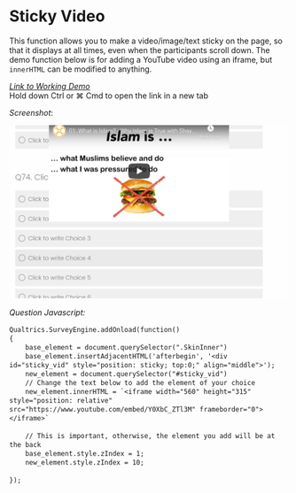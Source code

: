 # Sticky Video

This function allows you to make a video/image/text sticky on the page, so that it displays at all times, even when the participants scroll down. The demo function below is for adding a YouTube video using an iframe, but `innerHTML` can be modified to anything.   
  
 [_Link to Working Demo_](https://iima.au1.qualtrics.com/jfe/preview/SV_2rCRZYIQqNq0nzv/BL_ba2DyuPGT8DLF6B?Q_SurveyVersionID=current)   
Hold down Ctrl or ⌘ Cmd to open the link in a new tab   
  
 _Screenshot_:

![](../.gitbook/assets/sticky_video.png)

_Question Javascript:_

```text
Qualtrics.SurveyEngine.addOnload(function()
{
    base_element = document.querySelector(".SkinInner")
    base_element.insertAdjacentHTML('afterbegin', '<div id="sticky_vid" style="position: sticky; top:0;" align="middle">');
    new_element = document.querySelector("#sticky_vid")
    // Change the text below to add the element of your choice
    new_element.innerHTML = `<iframe width="560" height="315" style="position: relative" src="https://www.youtube.com/embed/Y0XbC_ZTl3M" frameborder="0"></iframe>`

    // This is important, otherwise, the element you add will be at the back
    base_element.style.zIndex = 1;
    new_element.style.zIndex = 10;

});
```

